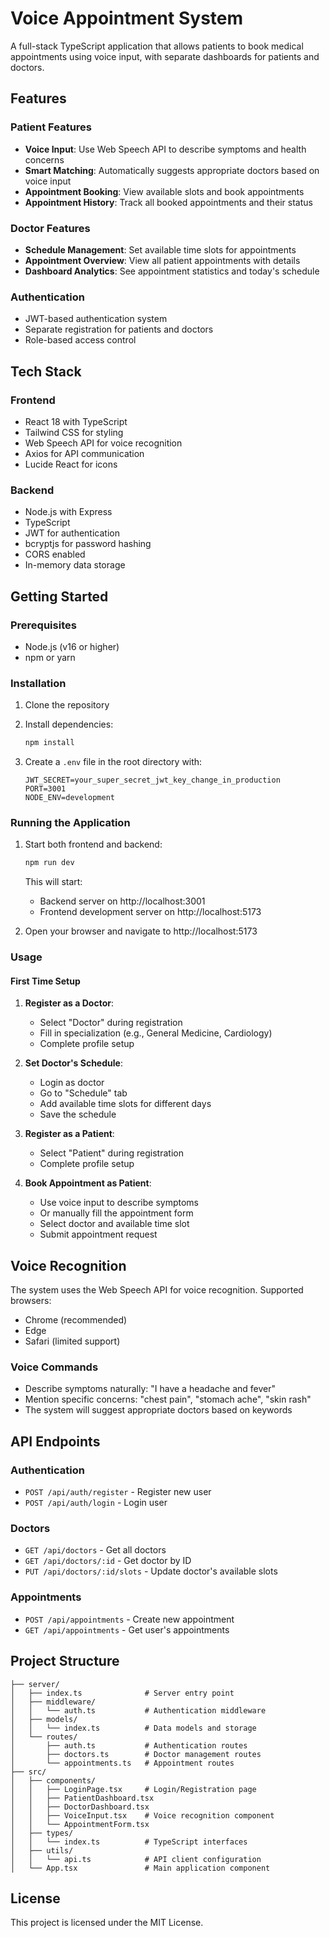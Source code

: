 # Voice Appointment System

A full-stack TypeScript application that allows patients to book medical appointments using voice input, with separate dashboards for patients and doctors.

## Features

### Patient Features
- **Voice Input**: Use Web Speech API to describe symptoms and health concerns
- **Smart Matching**: Automatically suggests appropriate doctors based on voice input
- **Appointment Booking**: View available slots and book appointments
- **Appointment History**: Track all booked appointments and their status

### Doctor Features
- **Schedule Management**: Set available time slots for appointments
- **Appointment Overview**: View all patient appointments with details
- **Dashboard Analytics**: See appointment statistics and today's schedule

### Authentication
- JWT-based authentication system
- Separate registration for patients and doctors
- Role-based access control

## Tech Stack

### Frontend
- React 18 with TypeScript
- Tailwind CSS for styling
- Web Speech API for voice recognition
- Axios for API communication
- Lucide React for icons

### Backend
- Node.js with Express
- TypeScript
- JWT for authentication
- bcryptjs for password hashing
- CORS enabled
- In-memory data storage

## Getting Started

### Prerequisites
- Node.js (v16 or higher)
- npm or yarn

### Installation

1. Clone the repository
2. Install dependencies:
   ```bash
   npm install
   ```

3. Create a `.env` file in the root directory with:
   ```
   JWT_SECRET=your_super_secret_jwt_key_change_in_production
   PORT=3001
   NODE_ENV=development
   ```

### Running the Application

1. Start both frontend and backend:
   ```bash
   npm run dev
   ```

   This will start:
   - Backend server on http://localhost:3001
   - Frontend development server on http://localhost:5173

2. Open your browser and navigate to http://localhost:5173

### Usage

#### First Time Setup

1. **Register as a Doctor**:
   - Select "Doctor" during registration
   - Fill in specialization (e.g., General Medicine, Cardiology)
   - Complete profile setup

2. **Set Doctor's Schedule**:
   - Login as doctor
   - Go to "Schedule" tab
   - Add available time slots for different days
   - Save the schedule

3. **Register as a Patient**:
   - Select "Patient" during registration
   - Complete profile setup

4. **Book Appointment as Patient**:
   - Use voice input to describe symptoms
   - Or manually fill the appointment form
   - Select doctor and available time slot
   - Submit appointment request

## Voice Recognition

The system uses the Web Speech API for voice recognition. Supported browsers:
- Chrome (recommended)
- Edge
- Safari (limited support)

### Voice Commands
- Describe symptoms naturally: "I have a headache and fever"
- Mention specific concerns: "chest pain", "stomach ache", "skin rash"
- The system will suggest appropriate doctors based on keywords

## API Endpoints

### Authentication
- `POST /api/auth/register` - Register new user
- `POST /api/auth/login` - Login user

### Doctors
- `GET /api/doctors` - Get all doctors
- `GET /api/doctors/:id` - Get doctor by ID
- `PUT /api/doctors/:id/slots` - Update doctor's available slots

### Appointments
- `POST /api/appointments` - Create new appointment
- `GET /api/appointments` - Get user's appointments

## Project Structure

```
├── server/
│   ├── index.ts              # Server entry point
│   ├── middleware/
│   │   └── auth.ts           # Authentication middleware
│   ├── models/
│   │   └── index.ts          # Data models and storage
│   └── routes/
│       ├── auth.ts           # Authentication routes
│       ├── doctors.ts        # Doctor management routes
│       └── appointments.ts   # Appointment routes
├── src/
│   ├── components/
│   │   ├── LoginPage.tsx     # Login/Registration page
│   │   ├── PatientDashboard.tsx
│   │   ├── DoctorDashboard.tsx
│   │   ├── VoiceInput.tsx    # Voice recognition component
│   │   └── AppointmentForm.tsx
│   ├── types/
│   │   └── index.ts          # TypeScript interfaces
│   ├── utils/
│   │   └── api.ts            # API client configuration
│   └── App.tsx               # Main application component
```

## License

This project is licensed under the MIT License.